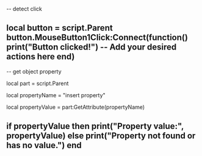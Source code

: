 --
detect click

local button = script.Parent
button.MouseButton1Click:Connect(function()
    print("Button clicked!")
    -- Add your desired actions here
end)
--

--
get object property

local part = script.Parent

local propertyName = "insert property"

local propertyValue = part:GetAttribute(propertyName)

if propertyValue then
    print("Property value:", propertyValue)
else
    print("Property not found or has no value.")
end
--

